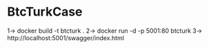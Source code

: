 # BtcTurkCase
1-> docker build -t btcturk .
2-> docker run -d -p 5001:80 btcturk
3-> http://localhost:5001/swagger/index.html
